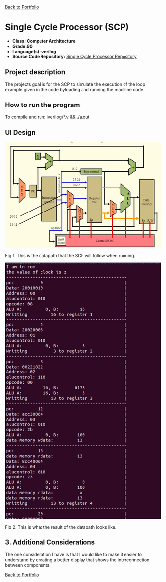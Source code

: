 [Back to Portfolio](./)

Single Cycle Processor (SCP)
===============

-   **Class: Computer Architecture** 
-   **Grade:90** 
-   **Language(s): verilog** 
-   **Source Code Repository:** [Single Cycle Processor Repository](https://github.com/Echack/Single-Cycle-Processor)

## Project description

The projects goal is for the SCP to simulate the execution of the loop example given in the code byloading and running the machine code.

## How to run the program
To compile and run: iverilog/*.v && ./a.out


## UI Design

![screenshot](images/SCP_Datapath.jpg) 

Fig 1. This is the datapath that the SCP will follow when running.

![screenshot](images/SCPresults.jpg) 

Fig 2. This is what the result of the datapath looks like.
## 3. Additional Considerations
The one consideration I have is that I would like to make it easier to understand by creating a better display that shows the interconnection between components.

[Back to Portfolio](./)
